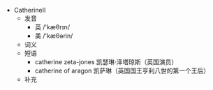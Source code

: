 - CatherineⅡ
  - 发音
    - 英 /'kæθrɪn/
    - 美 /'kæθərin/
  - 词义
  - 短语
    - catherine zeta-jones 凯瑟琳·泽塔琼斯（英国演员）
    - catherine of aragon 凯萨琳（英国国王亨利八世的第一个王后）
  - 补充